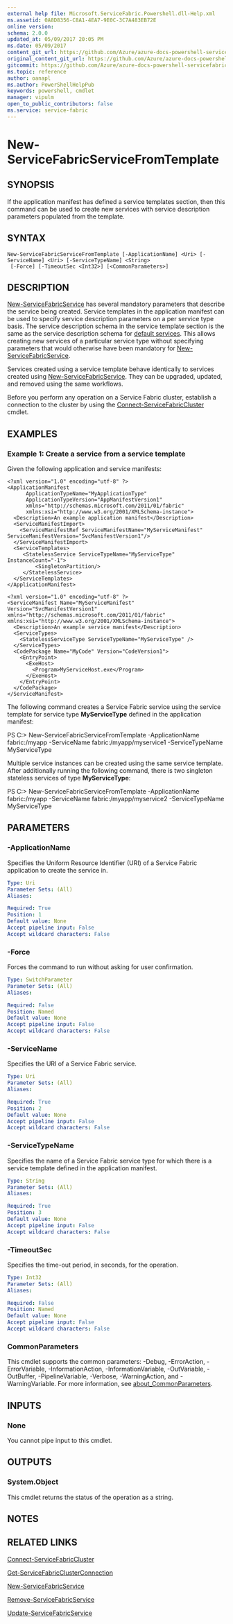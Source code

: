 ```yaml
---
external help file: Microsoft.ServiceFabric.Powershell.dll-Help.xml
ms.assetid: 0A8D8356-C8A1-4EA7-9E0C-3C7A483EB72E
online version:
schema: 2.0.0
updated_at: 05/09/2017 20:05 PM
ms.date: 05/09/2017
content_git_url: https://github.com/Azure/azure-docs-powershell-servicefabric/blob/master/Service-Fabric-cmdlets/ServiceFabric/vlatest/New-ServiceFabricServiceFromTemplate.md
original_content_git_url: https://github.com/Azure/azure-docs-powershell-servicefabric/blob/master/Service-Fabric-cmdlets/ServiceFabric/vlatest/New-ServiceFabricServiceFromTemplate.md
gitcommit: https://github.com/Azure/azure-docs-powershell-servicefabric/blob/1bb897cdf15d7149a6e9522f350507684ba544a8
ms.topic: reference
author: oanapl
ms.author: PowerShellHelpPub
keywords: powershell, cmdlet
manager: vipulm
open_to_public_contributors: false
ms.service: service-fabric
---
```


# New-ServiceFabricServiceFromTemplate

## SYNOPSIS
If the application manifest has defined a service templates section, then this command can be used to create new services with service description parameters populated from the template. 

## SYNTAX

```
New-ServiceFabricServiceFromTemplate [-ApplicationName] <Uri> [-ServiceName] <Uri> [-ServiceTypeName] <String>
 [-Force] [-TimeoutSec <Int32>] [<CommonParameters>]
```

## DESCRIPTION
[New-ServiceFabricService](./New-ServiceFabricService.md) has several mandatory parameters that describe the service being created. Service templates in the application manifest can be used to specify service description parameters on a per service type basis. The service description schema in the service template section is the same as the service description schema for [default services](https://docs.microsoft.com/azure/service-fabric/service-fabric-application-model). This allows creating new services of a particular service type without specifying parameters that would otherwise have been mandatory for [New-ServiceFabricService](./New-ServiceFabricService.md).

Services created using a service template behave identically to services created using [New-ServiceFabricService](./New-ServiceFabricService). They can be upgraded, updated, and removed using the same workflows.

Before you perform any operation on a Service Fabric cluster, establish a connection to the cluster by using the [Connect-ServiceFabricCluster](./Connect-ServiceFabricCluster.md) cmdlet.

## EXAMPLES

### Example 1: Create a service from a service template

Given the following application and service manifests:

```
<?xml version="1.0" encoding="utf-8" ?>
<ApplicationManifest
      ApplicationTypeName="MyApplicationType"
      ApplicationTypeVersion="AppManifestVersion1"
      xmlns="http://schemas.microsoft.com/2011/01/fabric"
      xmlns:xsi="http://www.w3.org/2001/XMLSchema-instance">
  <Description>An example application manifest</Description>
  <ServiceManifestImport>
    <ServiceManifestRef ServiceManifestName="MyServiceManifest" ServiceManifestVersion="SvcManifestVersion1"/>
  </ServiceManifestImport>
  <ServiceTemplates>
     <StatelessService ServiceTypeName="MyServiceType" InstanceCount="-1">
         <SingletonPartition/>
     </StatelessService>
  </ServiceTemplates>
</ApplicationManifest>

<?xml version="1.0" encoding="utf-8" ?>
<ServiceManifest Name="MyServiceManifest" Version="SvcManifestVersion1" xmlns="http://schemas.microsoft.com/2011/01/fabric" xmlns:xsi="http://www.w3.org/2001/XMLSchema-instance">
  <Description>An example service manifest</Description>
  <ServiceTypes>
    <StatelessServiceType ServiceTypeName="MyServiceType" />
  </ServiceTypes>
  <CodePackage Name="MyCode" Version="CodeVersion1">
    <EntryPoint>
      <ExeHost>
        <Program>MyServiceHost.exe</Program>
      </ExeHost>
    </EntryPoint>
  </CodePackage>
</ServiceManifest>
```

The following command creates a Service Fabric service using the service template for service type **MyServiceType** defined in the application manifest:



PS C:\> New-ServiceFabricServiceFromTemplate -ApplicationName fabric:/myapp -ServiceName fabric:/myapp/myservice1 -ServiceTypeName MyServiceType 


Multiple service instances can be created using the same service template. After additionally running the following command, there is two singleton stateless services of type **MyServiceType**:


PS C:\> New-ServiceFabricServiceFromTemplate -ApplicationName fabric:/myapp -ServiceName fabric:/myapp/myservice2 -ServiceTypeName MyServiceType 


## PARAMETERS

### -ApplicationName
Specifies the Uniform Resource Identifier (URI) of a Service Fabric application to create the service in.

```yaml
Type: Uri
Parameter Sets: (All)
Aliases: 

Required: True
Position: 1
Default value: None
Accept pipeline input: False
Accept wildcard characters: False
```

### -Force
Forces the command to run without asking for user confirmation.

```yaml
Type: SwitchParameter
Parameter Sets: (All)
Aliases: 

Required: False
Position: Named
Default value: None
Accept pipeline input: False
Accept wildcard characters: False
```

### -ServiceName
Specifies the URI of a Service Fabric service.

```yaml
Type: Uri
Parameter Sets: (All)
Aliases: 

Required: True
Position: 2
Default value: None
Accept pipeline input: False
Accept wildcard characters: False
```

### -ServiceTypeName
Specifies the name of a Service Fabric service type for which there is a service template defined in the application manifest.

```yaml
Type: String
Parameter Sets: (All)
Aliases: 

Required: True
Position: 3
Default value: None
Accept pipeline input: False
Accept wildcard characters: False
```

### -TimeoutSec
Specifies the time-out period, in seconds, for the operation.

```yaml
Type: Int32
Parameter Sets: (All)
Aliases: 

Required: False
Position: Named
Default value: None
Accept pipeline input: False
Accept wildcard characters: False
```

### CommonParameters
This cmdlet supports the common parameters: -Debug, -ErrorAction, -ErrorVariable, -InformationAction, -InformationVariable, -OutVariable, -OutBuffer, -PipelineVariable, -Verbose, -WarningAction, and -WarningVariable. For more information, see [about_CommonParameters](http://go.microsoft.com/fwlink/?LinkID=113216).

## INPUTS

### None

You cannot pipe input to this cmdlet.

## OUTPUTS

### System.Object

This cmdlet returns the status of the operation as a string.

## NOTES

## RELATED LINKS

[Connect-ServiceFabricCluster](./Connect-ServiceFabricCluster.md)

[Get-ServiceFabricClusterConnection](./Get-ServiceFabricClusterConnection.md)

[New-ServiceFabricService](./New-ServiceFabricService.md)

[Remove-ServiceFabricService](./Remove-ServiceFabricService.md)

[Update-ServiceFabricService](./Update-ServiceFabricService.md)
